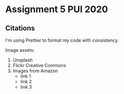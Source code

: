 # Assignment 5 PUI 2020

## Citations

I'm using Prettier to format my code with consistency.

Image assets:

1. Unsplash
2. Flickr Creative Commons
3. Images from Amazon
   - link 1
   - link 2
   - link 3
